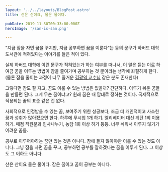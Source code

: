 ```yaml
---
layout: '../../layouts/BlogPost.astro'
title: 산은 산이요, 물은 물이다.

pubDate: 2019-11-30T00:33:00.000Z
heroImage: '/san-is-san.png'

---
```


"지금 잠을 자면 꿈을 꾸지만, 지금 공부하면 꿈을 이룬다"는 둥의 문구가 하버드 대학 도서관에 적혀있다는 이야기를 들은 적이 있다.

실제 하버드 대학에 이런 문구가 적혀있는가 하는 여부를 떠나서, 이 말은 듣는 이로 하여금 꿈을 이루는 방법이 잠을 줄여가며 공부하는 것 뿐이라는 생각에 좌절하게 한다. (물론 잠을 줄이는 과정이 너무 즐거운 [김광익 교수님](https://www.google.com/imgres?imgurl=https%3A%2F%2Fmath.postech.ac.kr%2Fwp-content%2Fuploads%2F2017%2F08%2F2-500x500-500x500.jpg&imgrefurl=https%3A%2F%2Fmath.postech.ac.kr%2Fmember%2F&tbnid=db7TMAW9l9Y15M&vet=12ahUKEwi086Ho69f8AhWfx4sBHXk1DGkQMygEegQIARBJ..i&docid=t6wFDLaqwWPEaM&w=500&h=500&q=%EA%B9%80%EA%B4%91%EC%9D%B5%20%EA%B5%90%EC%88%98&ved=2ahUKEwi086Ho69f8AhWfx4sBHXk1DGkQMygEegQIARBJ) 같은 분도 존재한다)

그렇다면 잠도 잘 자고, 꿈도 이룰 수 있는 방법은 없을까? 간단하다. 이루기 쉬운 꿈들을 만들면 된다. 그게 무슨 꿈이냐고? 원래 꿈은 내 맘대로 정하는 것이다. 국제적으로 적용되는 꿈의 표준 같은 건 없다.

사회적으로 인정받을 수 있는 꿈, 보여주기 위한 성공보다, 조금 더 개인적이고 사소한 꿈과 성취가 많아졌으면 한다. 하루에 푸시업 1개 하기. 엘리베이터 대신 계단 1회 이용하기. 매점 직원분과 인사나누기, 농담 1회 이상 하기 등등. 너무 쉬워서 이루지 않기가 어려운 꿈들.

공부로 이루어야하는 꿈만 있는 것은 아니다. 잠에 들지 않아야만 이룰 수 있는 것도 아니다. 그냥 잠을 자면 꿈을 꾸고, 공부하면 공부를 잘하겠다는 꿈을 이루게 된다. 그 이상도 그 이하도 아니다.

산은 산이요 물은 물이다.
잠은 꿈이고 꿈이 공부는 아니다.
